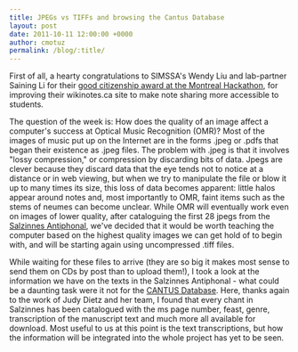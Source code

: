 ```yaml
---
title: JPEGs vs TIFFs and browsing the Cantus Database
layout: post
date: 2011-10-11 12:00:00 +0000
author: cmotuz
permalink: /blog/:title/
---
```


First of all, a hearty congratulations to SIMSSA's Wendy Liu and lab-partner Saining Li for their [good citizenship award at the Montreal Hackathon](http://www.mcgilldaily.com/2011/10/coding-coffee-and-concrete-innovation/), for improving their wikinotes.ca site to make note sharing more accessible to students.

The question of the week is: How does the quality of an image affect a computer's success at Optical Music Recognition (OMR)? Most of the images of music put up on the Internet are in the forms .jpeg or .pdfs that began their existence as .jpeg files. The problem with .jpeg is that it involves "lossy compression," or compression by discarding bits of data. Jpegs are clever because they discard data that the eye tends not to notice at a distance or in web viewing, but when we try to manipulate the file or blow it up to many times its size, this loss of data becomes apparent: little halos appear around notes and, most importantly to OMR, faint items such as the stems of neumes can become unclear. While OMR will eventually work even on images of lower quality, after cataloguing the first 28 jpegs from the [Salzinnes Antiphonal](http://salzinnes.simssa.ca/), we've decided that it would be worth teaching the computer based on the highest quality images we can get hold of to begin with, and will be starting again using uncompressed .tiff files.

While waiting for these files to arrive (they are so big it makes most sense to send them on CDs by post than to upload them!), I took a look at the information we have on the texts in the Salzinnes Antiphonal - what could be a daunting task were it not for the [CANTUS Database](http://cantusdatabase.org/). Here, thanks again to the work of Judy Dietz and her team, I found that every chant in Salzinnes has been catalogued with the ms page number, feast, genre, transcription of the manuscript text and much more all available for download. Most useful to us at this point is the text transcriptions, but how the information will be integrated into the whole project has yet to be seen.
